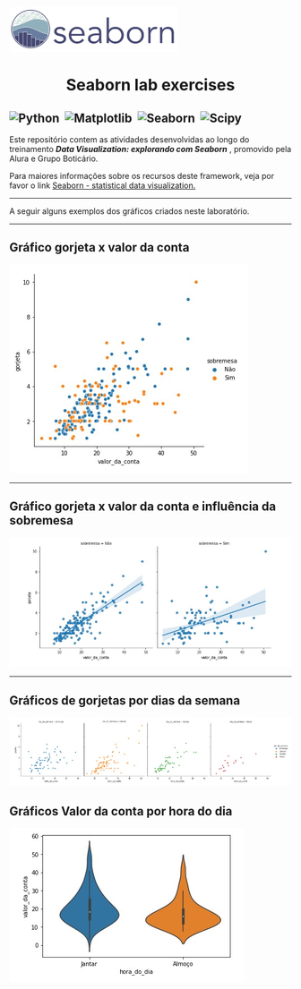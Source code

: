 <p><img src = img/seabornLogo.jpg alt="Seaborn Logo"  width="300" height="80" style="float:center"></p>


<h1 align="center", b>Seaborn lab exercises</h2></b>

![Python](https://img.shields.io/badge/Python-094782?style=for-the-badge&logo=python&logoColor=white)&nbsp;
![Matplotlib](https://img.shields.io/badge/Matplotlib-002050?style=for-the-badge&logo=matplotlib&logoColor=white)&nbsp;
![Seaborn](https://img.shields.io/badge/Seaborn-gray?style=for-the-badge&logo=seaborn&logoColor=white)&nbsp;
![Scipy](https://img.shields.io/badge/Scipy-79f122?style=for-the-badge&logo=scipy&logoColor=white)&nbsp;
---
Este repositório contem as atividades desenvolvidas ao longo do treinamento <i>**Data Visualization: explorando com Seaborn** </i>,  promovido pela Alura e Grupo Boticário.

Para maiores informações sobre os recursos deste framework, veja por favor o link <a href="[url](https://seaborn.pydata.org/#)">Seaborn - statistical data visualization.</a>

---

<p>A seguir alguns exemplos dos gráficos criados neste laboratório.</p>

--- 
<h2> Gráfico gorjeta x valor da conta</h2> 

<img src="img/relplot-gorjetas.jpg"  alt="Scatter Gorjetas"  style="float:center">

---

<h2> Gráfico gorjeta x valor da conta e influência da sobremesa</h2> 

<img src="img/relplot-gorjetas-sobremesa.jpg" alt="Gorjeta e Sobremesa">

---

<h2> Gráficos de gorjetas por dias da semana </h2> 

<img src="img/gorjeta-por-dia-semana.jpg" alt="Gorjeta na Semana">

<h2> Gráficos Valor da conta por hora do dia </h2> 

<img src="img/violinplot.jpg" alt="Gorjeta na Semana">
